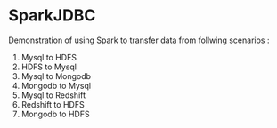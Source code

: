 # SparkJDBC

Demonstration of using Spark to transfer data from  follwing scenarios :

1. Mysql to HDFS
2. HDFS to Mysql
3. Mysql to Mongodb
4. Mongodb to Mysql
5. Mysql to Redshift
6. Redshift to HDFS
7. Mongodb to HDFS
